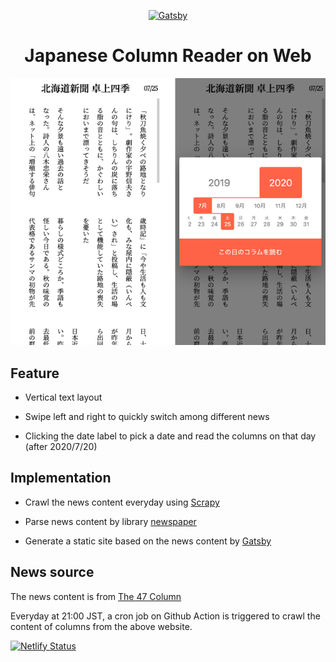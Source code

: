 <p align="center">
  <a href="https://column.danielthank.me">
    <img alt="Gatsby" src="https://www.gatsbyjs.org/monogram.svg" width="60" />
  </a>
</p>
<h1 align="center">
  Japanese Column Reader on Web
</h1>


![Japanese Column Reader](/images/main.png)

## Feature

* Vertical text layout

* Swipe left and right to quickly switch among different news

* Clicking the date label to pick a date and read the columns on that day (after 2020/7/20)

## Implementation

* Crawl the news content everyday using [Scrapy](https://github.com/scrapy/scrapy)

* Parse news content by library [newspaper](https://github.com/codelucas/newspaper)

* Generate a static site based on the news content by [Gatsby](https://github.com/gatsbyjs/gatsby)

## News source

The news content is from [The 47 Column](https://www.47news.jp/news/column/47column)

Everyday at 21:00 JST, a cron job on Github Action is triggered to crawl the content of columns from the above website.


[![Netlify Status](https://api.netlify.com/api/v1/badges/3403f1b5-ae38-4c81-a3b5-d9fb0d174e31/deploy-status)](https://app.netlify.com/sites/keen-brahmagupta-8849fd/deploys)
